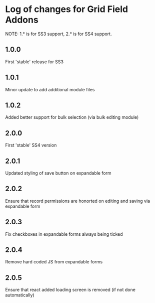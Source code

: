 # Log of changes for Grid Field Addons

NOTE: 1.* is for SS3 support, 2.* is for SS4 support.

## 1.0.0

First 'stable' release for SS3

## 1.0.1

Minor update to add additional module files

## 1.0.2

Added better support for bulk selection (via bulk editing module)

## 2.0.0

First 'stable' SS4 version

## 2.0.1

Updated styling of save button on expandable form

## 2.0.2

Ensure that record permissions are honorted on editing and saving via expandable form 

## 2.0.3

Fix checkboxes in expandable forms always being ticked

## 2.0.4

Remove hard coded JS from expandable forms

## 2.0.5

Ensure that react added loading screen is removed (if not done automatically)